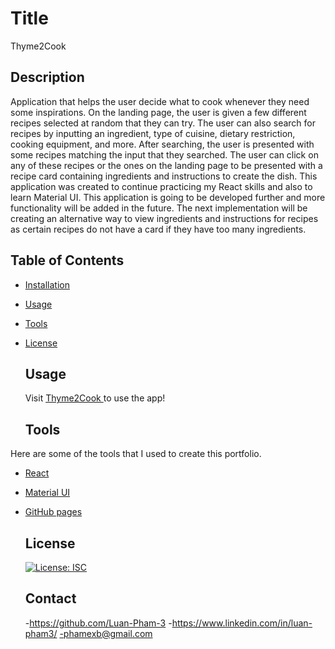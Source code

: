 # Title

Thyme2Cook

## Description

Application that helps the user decide what to cook whenever they need some inspirations. On the landing page, the user is given a few different recipes selected at random that they can try. The user can also search for recipes by inputting an ingredient, type of cuisine, dietary restriction, cooking equipment, and more. After searching, the user is presented with some recipes matching the input that they searched. The user can click on any of these recipes or the ones on the landing page to be presented with a recipe card containing ingredients and instructions to create the dish. This application was created to continue practicing my React skills and also to learn Material UI. This application is going to be developed further and more functionality will be added in the future. The next implementation will be creating an alternative way to view ingredients and instructions for recipes as certain recipes do not have a card if they have too many ingredients.

## Table of Contents

- [Installation](#install)
- [Usage](#usage)
- [Tools](#tools)
- [License](#license)

  ## Usage

  Visit <a href="https://luan-pham.github.io/Thyme2Cook/"> Thyme2Cook </a> to use the app!

  ## Tools

Here are some of the tools that I used to create this portfolio.

- <a href='https://reactjs.org/'> React </a>

- <a href='https://mui.com/'> Material UI </a>

- <a href='https://pages.github.com/'> GitHub pages </a>

  ## License

  [![License: ISC](https://img.shields.io/badge/License-ISC-blue.svg)](https://opensource.org/licenses/ISC)

  ## Contact

  -https://github.com/Luan-Pham-3 -https://www.linkedin.com/in/luan-pham3/
  -phamexb@gmail.com
